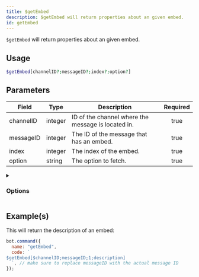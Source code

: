 ```yaml
---
title: $getEmbed
description: $getEmbed will return properties about an given embed.
id: getEmbed
---
```


`$getEmbed` will return properties about an given embed.

## Usage

```php
$getEmbed[channelID?;messageID?;index?;option?]
```

## Parameters

| Field     | Type    | Description                                        | Required |
| --------- | ------- | -------------------------------------------------- | :------: |
| channelID | integer | ID of the channel where the message is located in. |   true   |
| messageID | integer | The ID of the message that has an embed.           |   true   |
| index     | integer | The index of the embed.                            |   true   |
| option    | string  | The option to fetch.                               |   true   |

<details>
  <summary><h3> Options </h3></summary>

| Type                               | Description                      |
| ---------------------------------- | -------------------------------- |
| title                              | Title of the embed.              |
| description                        | Description of the embed.        |
| URL                                | The URL in the title.            |
| color                              | Color of the embed.              |
| timestamp                          | Timestamp located in the footer. |
| field<index\>.name / field1.name   | Field title.                     |
| field<index\>.value / field1.value | Field description.               |
| thumbnail                          | Thumbnail (image top right).     |
| image                              | Large image at the bottom.       |
| video                              | Video/GIF.                       |
| author                             | Author, above title field.       |
| footer                             | Footer.                          |
| files                              | Attached files.                  |
| createdAt                          | Creation date of the embed.      |
| hexColor                           | Hex color of the embed.          |
| length                             | Length of the embed.             |

</details>

## Example(s)

This will return the description of an embed:

```javascript
bot.command({
  name: "getEmbed",
  code: `
$getEmbed[$channelID;messageID;1;description] 
  `, // make sure to replace messageID with the actual message ID
});
```
